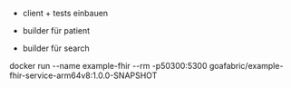 - client + tests einbauen
- builder für patient

- builder für search

docker run --name example-fhir --rm -p50300:5300 goafabric/example-fhir-service-arm64v8:1.0.0-SNAPSHOT